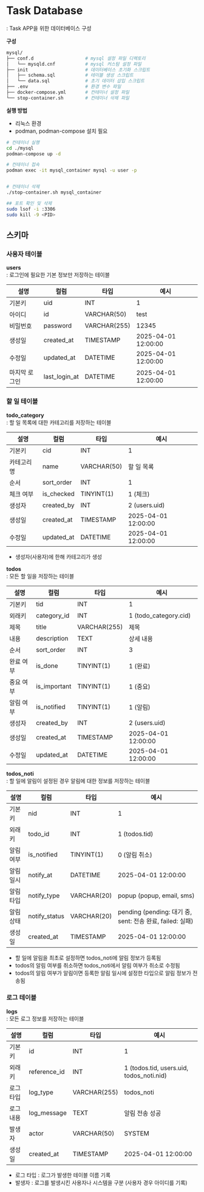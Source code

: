 # Task Database
: Task APP을 위한 데이터베이스 구성


**구성**
```bash
mysql/
├── conf.d                   # mysql 설정 파일 디렉토리
│   └── mysqld.cnf           # mysql 커스텀 설정 파일
├── init                     # 데이터베이스 초기화 스크립트
│   ├── schema.sql           # 테이블 생성 스크립트
│   └── data.sql             # 초기 데이터 삽입 스크립트
├── .env                     # 환경 변수 파일
├── docker-compose.yml       # 컨테이너 설정 파일
└── stop-container.sh        # 컨테이너 삭제 파일
```


**실행 방법**

- 리눅스 환경
- podman, podman-compose 설치 필요

```bash
# 컨테이너 실행
cd ./mysql
podman-compose up -d

# 컨테이너 접속
podman exec -it mysql_container mysql -u user -p


# 컨테이너 삭제
./stop-container.sh mysql_container

## 포트 확인 및 삭제
sudo lsof -i :3306
sudo kill -9 <PID>
```



## 스키마


### 사용자 테이블

**users**  
: 로그인에 필요한 기본 정보만 저장하는 테이블  

설명 | 컬럼 | 타입 | 예시
---|---|---|---
기본키 | uid | INT | 1
아이디 | id | VARCHAR(50) | test
비밀번호 | password | VARCHAR(255) | 12345
생성일 | created_at | TIMESTAMP | 2025-04-01 12:00:00
수정일 | updated_at | DATETIME | 2025-04-01 12:00:00
마지막 로그인 | last_login_at | DATETIME | 2025-04-01 12:00:00


### 할 일 테이블

**todo_category**  
: 할 일 목록에 대한 카테고리를 저장하는 테이블

설명 | 컬럼 | 타입 | 예시
---|---|---|---
기본키 | cid | INT | 1
카테고리명 | name | VARCHAR(50) | 할 일 목록
순서 | sort_order | INT | 1
체크 여부 | is_checked | TINYINT(1) | 1 (체크)
생성자 | created_by | INT | 2 (users.uid)
생성일 | created_at | TIMESTAMP | 2025-04-01 12:00:00
수정일 | updated_at | DATETIME | 2025-04-01 12:00:00

- 생성자(사용자)에 한해 카테고리가 생성


**todos**  
: 모든 할 일을 저장하는 테이블

설명 | 컬럼 | 타입 | 예시
---|---|---|---
기본키 | tid | INT | 1
외래키 | category_id | INT | 1 (todo_category.cid)
제목 | title | VARCHAR(255) | 제목
내용 | description | TEXT | 상세 내용
순서 | sort_order | INT | 3
완료 여부 | is_done | TINYINT(1) | 1 (완료)
중요 여부 | is_important | TINYINT(1) | 1 (중요)
알림 여부 | is_notified | TINYINT(1) | 1 (알림)
생성자 | created_by | INT | 2 (users.uid)
생성일 | created_at | TIMESTAMP | 2025-04-01 12:00:00
수정일 | updated_at | DATETIME | 2025-04-01 12:00:00


**todos_noti**  
: 할 일에 알림이 설정된 경우 알림에 대한 정보를 저장하는 테이블
 
설명 | 컬럼 | 타입 | 예시
---|---|---|---
기본키 | nid | INT | 1
외래키 | todo_id | INT | 1 (todos.tid)
알림 여부 | is_notified | TINYINT(1) | 0 (알림 취소)
알림 일시 | notify_at | DATETIME | 2025-04-01 12:00:00
알림 타입 | notify_type | VARCHAR(20) | popup (popup, email, sms)
알림 상태 | notify_status | VARCHAR(20) | pending (pending: 대기 중, sent: 전송 완료, failed: 실패)
생성일 | created_at | TIMESTAMP | 2025-04-01 12:00:00

- 할 일에 알림을 최초로 설정하면 todos_noti에 알림 정보가 등록됨
- todos의 알림 여부를 취소하면 todos_noti에서 알림 여부가 취소로 수정됨
- todos의 알림 여부가 알림이면 등록한 알림 일시에 설정한 타입으로 알림 정보가 전송됨



### 로그 테이블

**logs**  
: 모든 로그 정보를 저장하는 테이블

설명 | 컬럼 | 타입 | 예시
---|---|---|---
기본키 | id | INT | 1
외래키 | reference_id | INT | 1 (todos.tid, users.uid, todos_noti.nid)
로그 타입 | log_type | VARCHAR(255) | todos_noti
로그 내용 | log_message | TEXT | 알림 전송 성공
발생자 | actor | VARCHAR(50) | SYSTEM
생성일 | created_at | TIMESTAMP | 2025-04-01 12:00:00

- 로그 타입 : 로그가 발생한 테이블 이름 기록
- 발생자 : 로그를 발생시킨 사용자나 시스템을 구분 (사용자 경우 아이디를 기록)